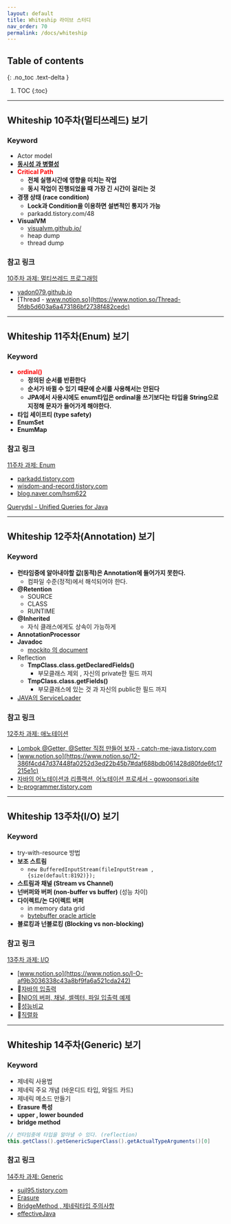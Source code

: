 ```yaml
---
layout: default
title: Whiteship 라이브 스터디
nav_order: 70
permalink: /docs/whiteship
---
```


## Table of contents
{: .no_toc .text-delta }

1. TOC
{:toc}

---
## **Whiteship 10주차(멀티쓰레드) 보기**

### Keyword
-   Actor model
-   [**동시성 과 병렬성**](https://vallista.kr/2019/12/28/%EB%8F%99%EC%8B%9C%EC%84%B1%EA%B3%BC-%EB%B3%91%EB%A0%AC%EC%84%B1-Concurrency-Parallelism/)
-   <span style="color:red; font-weight:bold">Critical Path</span>
    -   **전체 실행시간에 영향을 미치는 작업**
    -   **동시 작업이 진행되었을 때 가장 긴 시간이 걸리는 것**
-   **경쟁 상태 (race condition)**
    -   **Lock과 Condition을 이용하면 설변적인 통지가 가능**
    -   parkadd.tistory.com/48
-   **VisualVM**
    -   [visualvm.github.io/](https://visualvm.github.io/)
    -   heap dump
    -   thread dump

### 참고 링크
[10주차 과제: 멀티쓰레드 프로그래밍](https://github.com/whiteship/live-study/issues/10)
- [yadon079.github.io](https://yadon079.github.io/)
- [Thread - www.notion.so](https://www.notion.so/Thread-5fdb5d603a6a473186bf2738f482cedc)

***

## **Whiteship 11주차(Enum) 보기**

### Keyword
-  <span style="color:red; font-weight:bold">ordinal()</span>
    -   **정의된 순서를 반환한다**
    -   **순서가 바뀔 수 있기 때문에 순서를 사용해서는 안된다**
    -   **JPA에서 사용시에도 enum타입은 ordinal을 쓰기보다는 타입을 String으로 지정해 문자가 들어가게 해야한다.**
-   **타입 세이프티 (type safety)**
-   **EnumSet**
-   **EnumMap**

### 참고 링크
[11주차 과제: Enum](https://github.com/whiteship/live-study/issues/11)
- [parkadd.tistory.com](https://parkadd.tistory.com/50)
- [wisdom-and-record.tistory.com](https://wisdom-and-record.tistory.com/52)
- [blog.naver.com/hsm622](https://blog.naver.com/hsm622/222218251749)

[Querydsl - Unified Queries for Java](http://www.querydsl.com/)

***

## **Whiteship 12주차(Annotation) 보기**

### Keyword

-   **런타임중에 알아내야할 값(동적)은 Annotation에 들어가지 못한다.**
    -   컴파일 수준(정적)에서 해석되어야 한다.
-   **@Retention**
    -   SOURCE
    -   CLASS
    -   RUNTIME
-   **@Inherited**
    -   자식 클래스에게도 상속이 가능하게
-   **AnnotationProcessor**
-   **Javadoc**
    -   [mockito 의 document](https://javadoc.io/doc/org.mockito/mockito-core/latest/org/mockito/Mockito.html)
-   Reflection
    -   **TmpClass.class.getDeclaredFields()**
        -   부모클래스 제외 , 자신의 private한 필드 까지
    -   **TmpClass.class.getFields()**
        -   부모클래스에 있는 것 과 자신의 public한 필드 까지
-   [JAVA의 ServiceLoader](https://docs.oracle.com/javase/8/docs/api/java/util/ServiceLoader.html)

### 참고 링크

[12주차 과제: 애노테이션](https://github.com/whiteship/live-study/issues/12)
- [Lombok @Getter, @Setter 직접 만들어 보자 - catch-me-java.tistory.com](https://catch-me-java.tistory.com/49)
- [www.notion.so](https://www.notion.so/12-386f4cd47d37448fa0252d3ed22b45b7#daf688bdb061428d80fde6fc17215e1c)
- [자바의 어노테이션과 리플랙션, 어노테이션 프로세서 - gowoonsori.site](https://gowoonsori.site/java/annotation/)
- [b-programmer.tistory.com](https://b-programmer.tistory.com/264)


***

## **Whiteship 13주차(I/O) 보기**

### Keyword
- try-with-resource 방법
- **보조 스트림**
  - `new BufferedInputStream(fileInputStream , {size(default:8192)});`
- **스트림과 채널 (Stream vs Channel)**
- **넌버퍼와 버퍼 (non-buffer vs buffer)** (성능 차이)
- **다이렉트/논 다이렉트 버퍼**
  - in memory data grid
  - [bytebuffer oracle article](https://blogs.oracle.com/javamagazine/creating-a-java-off-heap-in-memory-database)
- **블로킹과 넌블로킹 (Blocking vs non-blocking)**


### 참고 링크

[13주차 과제: I/O](https://github.com/whiteship/live-study/issues/13)
- [www.notion.so](https://www.notion.so/I-O-af9b3036338c43a8bf9fa6a521cda242)
- 📌[자바의 입출력](https://blog.naver.com/swoh1227/222237603565)
- 📌[NIO의 버퍼, 채널, 셀렉터, 파일 입출력 예제](https://blog.naver.com/swoh1227/222244309304)
- 📌[성능비교](https://velog.io/@jaden_94/13%EC%A3%BC%EC%B0%A8-%ED%95%AD%ED%95%B4%EC%9D%BC%EC%A7%80-IO)
- 📌[직렬화](https://watrv41.gitbook.io/devbook/java/java-live-study/13_week)

***

## **Whiteship 14주차(Generic) 보기**

### Keyword
- 제네릭 사용법
- 제네릭 주요 개념 (바운디드 타입, 와일드 카드)
- 제네릭 메소드 만들기
- **Erasure 특성**
- **upper , lower bounded**
- **bridge method**

```java
// 런타임중에 타입을 알아낼 수 있다. (reflection)
this.getClass().getGenericSuperClass().getActualTypeArguments()[0]
```

### 참고 링크

[14주차 과제: Generic](https://github.com/whiteship/live-study/issues/14)
- [sujl95.tistory.com](https://sujl95.tistory.com/73)
- [Erasure](https://blog.naver.com/hsm622/222251602836)
- [BridgeMethod , 제네릭타입 주의사항](https://rockintuna.tistory.com/102)
- [effectiveJava](https://github.com/cmg1411/effectiveJava)
